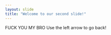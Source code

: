 ```yaml
---
layout: slide
title: "Welcome to our second slide!"
---
```

FUCK YOU MY BRO
Use the left arrow to go back!
